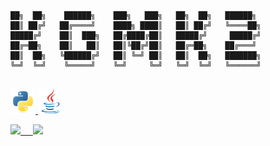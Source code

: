 
```[Greeting.txt]

██╗  ██╗    ██████╗    ███╗   ███╗   ██╗  ██╗   ██████╗ 
██║ ██╔╝   ██╔════╝    ████╗ ████║   ██║ ██╔╝   ╚════██╗
█████╔╝    ██║  ███╗   ██╔████╔██║   █████╔╝     █████╔╝
██╔═██╗    ██║   ██║   ██║╚██╔╝██║   ██╔═██╗    ██╔═══╝ 
██║  ██╗   ╚██████╔╝   ██║ ╚═╝ ██║   ██║  ██╗   ███████╗
╚═╝  ╚═╝    ╚═════╝    ╚═╝     ╚═╝   ╚═╝  ╚═╝   ╚══════╝
                                            

```
<p align=left> <a href="https://www.java.com" target="_blank" rel="noreferrer">
<img src="https://raw.githubusercontent.com/devicons/devicon/master/icons/python/python-original.svg" alt="python" width="40" height="40"/> </a> <a href="https://www.qt.io/" target="_blank" rel="noreferrer">
<img src="https://raw.githubusercontent.com/devicons/devicon/master/icons/java/java-original.svg" alt="java" width="40" height="40"/> </a> <a href="https://www.linux.org/" target="_blank" rel="noreferrer">

<div class='container'>
<img style="height: auto; width: 55%;" class="img" src="https://github-readme-stats.vercel.app/api?username=KGmk2&show_icons=true&theme=chartreuse-dark&count_private=true" />
&nbsp;
&nbsp;
<img style="height: auto; width: 40%;" class="img" src="https://github-readme-stats.vercel.app/api/top-langs/?username=KGmk2&theme=chartreuse-dark&langs_count=8&layout=compact&count_private=true" />
</div>

